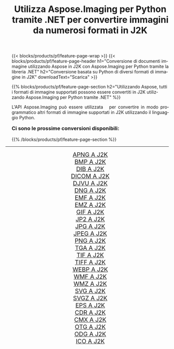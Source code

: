 ﻿---
title: Utilizza Aspose.Imaging per Python tramite .NET per convertire immagini da numerosi formati in J2K 
weight: 3920
url: /it/python-net/conversion/to/j2k/ 
lang: it
langdirlevel: 2
locales: zh-hans,ja,it,ru,de,es,fr,nl,id,lt,pl,pt,vi,tr,ko,zh-hant,ar,hi,th,sv,cs,uk,he
description: Puoi utilizzare Aspose.Imaging per Python tramite la libreria .NET per convertire da una varietà di formati in J2K
---

{{< blocks/products/pf/feature-page-wrap >}}
{{< blocks/products/pf/feature-page-header h1="Conversione di documenti immagine utilizzando Aspose in J2K con Aspose.Imaging per Python tramite la libreria .NET" h2="Conversione basata su Python di diversi formati di immagine in J2K" downloadText="Scarica" >}}


{{% blocks/products/pf/feature-page-section  h2="Utilizzando Aspose, tutti i formati di immagine supportati possono essere convertiti in J2K utilizzando Aspose.Imaging per Python tramite .NET" %}}
<p align=justify>L'API Aspose.Imaging può essere utilizzata   per convertire in modo programmatico altri formati di immagine supportati in J2K utilizzando il linguaggio Python.</p>
<h3 style="margin-top:16px;">
Ci sono le prossime conversioni disponibili:
</h3>
{{% /blocks/products/pf/feature-page-section %}}
<div class="container-fluid productfamilypage bg-gray">
    <div class="convertypes bg-gray agp-content section">
        <div class="container">
		<hr style="margin-left:-20px;"/>
		<div class="row other-converters" style="gap: 10px;font-size: 19px;text-align:center;">
		    <div class='col-md-3 other-converter remove-lp remove-rp'><a href="/imaging/it/python-net/conversion/apng-to-j2k/" style="padding:15px;">APNG A J2K</a></div>
<div class='col-md-3 other-converter remove-lp remove-rp'><a href="/imaging/it/python-net/conversion/bmp-to-j2k/" style="padding:15px;">BMP A J2K</a></div>
<div class='col-md-3 other-converter remove-lp remove-rp'><a href="/imaging/it/python-net/conversion/dib-to-j2k/" style="padding:15px;">DIB A J2K</a></div>
<div class='col-md-3 other-converter remove-lp remove-rp'><a href="/imaging/it/python-net/conversion/dicom-to-j2k/" style="padding:15px;">DICOM A J2K</a></div>
<div class='col-md-3 other-converter remove-lp remove-rp'><a href="/imaging/it/python-net/conversion/djvu-to-j2k/" style="padding:15px;">DJVU A J2K</a></div>
<div class='col-md-3 other-converter remove-lp remove-rp'><a href="/imaging/it/python-net/conversion/dng-to-j2k/" style="padding:15px;">DNG A J2K</a></div>
<div class='col-md-3 other-converter remove-lp remove-rp'><a href="/imaging/it/python-net/conversion/emf-to-j2k/" style="padding:15px;">EMF A J2K</a></div>
<div class='col-md-3 other-converter remove-lp remove-rp'><a href="/imaging/it/python-net/conversion/emz-to-j2k/" style="padding:15px;">EMZ A J2K</a></div>
<div class='col-md-3 other-converter remove-lp remove-rp'><a href="/imaging/it/python-net/conversion/gif-to-j2k/" style="padding:15px;">GIF A J2K</a></div>
<div class='col-md-3 other-converter remove-lp remove-rp'><a href="/imaging/it/python-net/conversion/jp2-to-j2k/" style="padding:15px;">JP2 A J2K</a></div>
<div class='col-md-3 other-converter remove-lp remove-rp'><a href="/imaging/it/python-net/conversion/jpg-to-j2k/" style="padding:15px;">JPG A J2K</a></div>
<div class='col-md-3 other-converter remove-lp remove-rp'><a href="/imaging/it/python-net/conversion/jpeg-to-j2k/" style="padding:15px;">JPEG A J2K</a></div>
<div class='col-md-3 other-converter remove-lp remove-rp'><a href="/imaging/it/python-net/conversion/png-to-j2k/" style="padding:15px;">PNG A J2K</a></div>
<div class='col-md-3 other-converter remove-lp remove-rp'><a href="/imaging/it/python-net/conversion/tga-to-j2k/" style="padding:15px;">TGA A J2K</a></div>
<div class='col-md-3 other-converter remove-lp remove-rp'><a href="/imaging/it/python-net/conversion/tif-to-j2k/" style="padding:15px;">TIF A J2K</a></div>
<div class='col-md-3 other-converter remove-lp remove-rp'><a href="/imaging/it/python-net/conversion/tiff-to-j2k/" style="padding:15px;">TIFF A J2K</a></div>
<div class='col-md-3 other-converter remove-lp remove-rp'><a href="/imaging/it/python-net/conversion/webp-to-j2k/" style="padding:15px;">WEBP A J2K</a></div>
<div class='col-md-3 other-converter remove-lp remove-rp'><a href="/imaging/it/python-net/conversion/wmf-to-j2k/" style="padding:15px;">WMF A J2K</a></div>
<div class='col-md-3 other-converter remove-lp remove-rp'><a href="/imaging/it/python-net/conversion/wmz-to-j2k/" style="padding:15px;">WMZ A J2K</a></div>
<div class='col-md-3 other-converter remove-lp remove-rp'><a href="/imaging/it/python-net/conversion/svg-to-j2k/" style="padding:15px;">SVG A J2K</a></div>
<div class='col-md-3 other-converter remove-lp remove-rp'><a href="/imaging/it/python-net/conversion/svgz-to-j2k/" style="padding:15px;">SVGZ A J2K</a></div>
<div class='col-md-3 other-converter remove-lp remove-rp'><a href="/imaging/it/python-net/conversion/eps-to-j2k/" style="padding:15px;">EPS A J2K</a></div>
<div class='col-md-3 other-converter remove-lp remove-rp'><a href="/imaging/it/python-net/conversion/cdr-to-j2k/" style="padding:15px;">CDR A J2K</a></div>
<div class='col-md-3 other-converter remove-lp remove-rp'><a href="/imaging/it/python-net/conversion/cmx-to-j2k/" style="padding:15px;">CMX A J2K</a></div>
<div class='col-md-3 other-converter remove-lp remove-rp'><a href="/imaging/it/python-net/conversion/otg-to-j2k/" style="padding:15px;">OTG A J2K</a></div>
<div class='col-md-3 other-converter remove-lp remove-rp'><a href="/imaging/it/python-net/conversion/odg-to-j2k/" style="padding:15px;">ODG A J2K</a></div>
<div class='col-md-3 other-converter remove-lp remove-rp'><a href="/imaging/it/python-net/conversion/ico-to-j2k/" style="padding:15px;">ICO A J2K</a></div>
                </div>
        </div>
    </div>
</div>
<br/>

